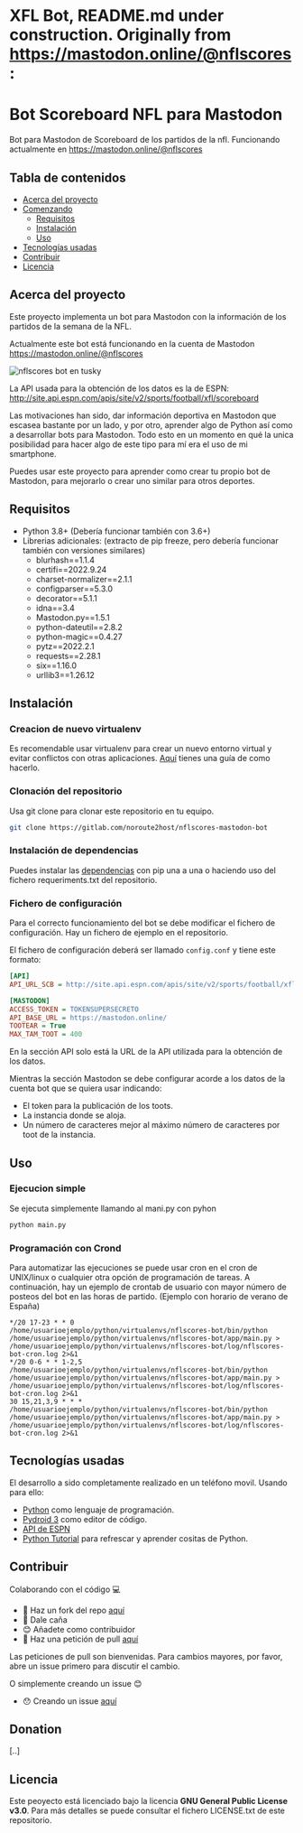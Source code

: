 # XFL Bot, README.md under construction. Originally from https://mastodon.online/@nflscores:


# Bot Scoreboard NFL para Mastodon

Bot para Mastodon de Scoreboard de los partidos de la nfl. Funcionando actualmente en https://mastodon.online/@nflscores

## Tabla de contenidos

*   [Acerca del proyecto](#acerca-del-proyecto)
*   [Comenzando](#comenzando)
    *   [Requisitos](#dependencias)
    *   [Instalación](#instalación)
    *   [Uso](#uso)
*   [Tecnologías usadas](#tecnologías-usadas)
*   [Contribuir](#contribuir)
*   [Licencia](#licencia)

## Acerca del proyecto

Este proyecto implementa un bot para Mastodon con la información de los partidos de la semana de la NFL.

Actualmente este bot está funcionando en la cuenta de Mastodon https://mastodon.online/@nflscores

![nflscores bot en tusky](imgs/nflscores_tusky.jpg)

La API usada para la obtención de los datos es la de ESPN: http://site.api.espn.com/apis/site/v2/sports/football/xfl/scoreboard

Las motivaciones han sido, dar información deportiva en Mastodon que escasea bastante por un lado, y por otro, aprender algo de Python así como a desarrollar bots para Mastodon. Todo esto en un momento en qué la unica posibilidad para hacer algo de este tipo para mí era el uso de mi smartphone.

Puedes usar este proyecto para aprender como crear tu propio bot de Mastodon, para mejorarlo o crear uno similar para otros deportes.

## Requisitos

* Python 3.8+ (Debería funcionar también con 3.6+)
* Librerias adicionales: (extracto de pip freeze, pero debería funcionar también con versiones similares)
    * blurhash==1.1.4
    * certifi==2022.9.24
    * charset-normalizer==2.1.1
    * configparser==5.3.0
    * decorator==5.1.1
    * idna==3.4
    * Mastodon.py==1.5.1
    * python-dateutil==2.8.2
    * python-magic==0.4.27
    * pytz==2022.2.1
    * requests==2.28.1
    * six==1.16.0
    * urllib3==1.26.12

## Instalación

### Creacion de nuevo virtualenv

Es recomendable usar virtualenv para crear un nuevo entorno virtual y evitar conflictos con otras aplicaciones. [Aquí](
https://noroute2host.com/python-virtualenv.html) tienes una guía de como hacerlo.

### Clonación del repositorio

Usa git clone para clonar este repositorio en tu equipo.

```bash
git clone https://gitlab.com/noroute2host/nflscores-mastodon-bot
```

### Instalación de dependencias

Puedes instalar las [dependencias](#requisitos) con pip una a una o haciendo uso del fichero requeriments.txt del repositorio.

### Fichero de configuración

Para el correcto funcionamiento del bot se debe modificar el fichero de configuración. Hay un fichero de ejemplo en el repositorio.

El fichero de configuración deberá ser llamado `config.conf` y tiene este formato:

```ini
[API]
API_URL_SCB = http://site.api.espn.com/apis/site/v2/sports/football/xfl/scoreboard

[MASTODON]
ACCESS_TOKEN = TOKENSUPERSECRETO
API_BASE_URL = https://mastodon.online/
TOOTEAR = True
MAX_TAM_TOOT = 400
```

En la sección API solo está la URL de la API utilizada para la obtención de los datos.

Mientras la sección Mastodon se debe configurar acorde a los datos de la cuenta bot que se quiera usar indicando:

* El token para la publicación de los toots.
* La instancia donde se aloja.
* Un número de caracteres mejor al máximo número de caracteres por toot de la instancia.

## Uso

### Ejecucion simple

Se ejecuta simplemente llamando al mani.py con pyhon

```bash
python main.py
```

### Programación con Crond

Para automatizar las ejecuciones se puede usar cron en el cron de UNIX/linux o cualquier otra opción de programación de tareas. A continuación, hay un ejemplo de crontab de usuario con mayor número de posteos del bot en las horas de partido. (Ejemplo con horario de verano de España)

```
*/20 17-23 * * 0        /home/usuarioejemplo/python/virtualenvs/nflscores-bot/bin/python /home/usuarioejemplo/python/virtualenvs/nflscores-bot/app/main.py > /home/usuarioejemplo/python/virtualenvs/nflscores-bot/log/nflscores-bot-cron.log 2>&1
*/20 0-6 * * 1-2,5      /home/usuarioejemplo/python/virtualenvs/nflscores-bot/bin/python /home/usuarioejemplo/python/virtualenvs/nflscores-bot/app/main.py > /home/usuarioejemplo/python/virtualenvs/nflscores-bot/log/nflscores-bot-cron.log 2>&1
30 15,21,3,9 * * *      /home/usuarioejemplo/python/virtualenvs/nflscores-bot/bin/python /home/usuarioejemplo/python/virtualenvs/nflscores-bot/app/main.py > /home/usuarioejemplo/python/virtualenvs/nflscores-bot/log/nflscores-bot-cron.log 2>&1
```

## Tecnologías usadas

El desarrollo a sido completamente realizado en un teléfono movil. Usando para ello:

* [Python](https://www.python.org/) como lenguaje de programación.
* [Pydroid 3](https://play.google.com/store/apps/details?id=ru.iiec.pydroid3) como editor de código.
* [API de ESPN](http://site.api.espn.com/apis/site/v2/sports/football/nfl/scoreboard)
* [Python Tutorial](https://play.google.com/store/apps/details?id=com.codeliber.python) para refrescar y aprender cositas de Python.

## Contribuir

Colaborando con el código 💻

- 🍴 Haz un fork del repo [aquí](https://gitlab.com/noroute2host/nflscores-mastodon-bot/-/forks/new)
- 🔨 Dale caña
- 😊 Añadete como contribuidor
- 🔧 Haz una petición de pull [aquí](https://gitlab.com/noroute2host/nflscores-mastodon-bot/-/merge_requests)

Las peticiones de pull son bienvenidas. Para cambios mayores, por favor, abre un issue primero para discutir el cambio.

O simplemente creando un issue 😊

- 😯 Creando un issue [aquí](https://gitlab.com/noroute2host/nflscores-mastodon-bot/-/issues)

## Donation
[..]

## Licencia

Este peoyecto está licenciado bajo la licencia **GNU General Public License v3.0**. Para más detalles se puede consultar el fichero LICENSE.txt de este repositorio.

